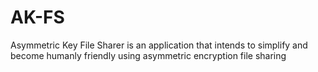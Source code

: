 # AK-FS

Asymmetric Key File Sharer is an application that intends to simplify and become humanly friendly using asymmetric encryption file sharing